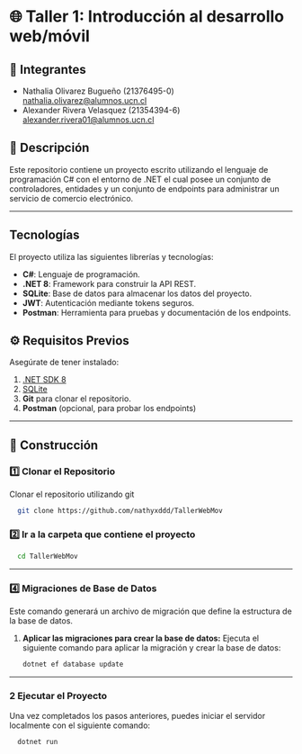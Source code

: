 # 🌐 Taller 1: Introducción al desarrollo web/móvil

## 📌 Integrantes

- Nathalia Olivarez Bugueño (21376495-0) nathalia.olivarez@alumnos.ucn.cl
- Alexander Rivera Velasquez (21354394-6) alexander.rivera01@alumnos.ucn.cl

## 📖 Descripción

Este repositorio contiene un proyecto escrito utilizando el lenguaje de programación C# con el entorno de .NET el cual posee un conjunto de controladores, entidades y un conjunto de endpoints para administrar un servicio de comercio electrónico.

---

## Tecnologías

El proyecto utiliza las siguientes librerías y tecnologías:

- **C#**: Lenguaje de programación.
- **.NET 8**: Framework para construir la API REST.
- **SQLite**: Base de datos para almacenar los datos del proyecto.
- **JWT**: Autenticación mediante tokens seguros.
- **Postman**: Herramienta para pruebas y documentación de los endpoints.

## ⚙️ Requisitos Previos

Asegúrate de tener instalado:

1. [.NET SDK 8](https://dotnet.microsoft.com/en-us/download/dotnet/8.0)
2. [SQLite](https://www.sqlite.org/download.html)
3. **Git** para clonar el repositorio.
4. **Postman** (opcional, para probar los endpoints)

---

## 🚀 Construcción

### 1️⃣ Clonar el Repositorio

Clonar el repositorio utilizando git

```bash
  git clone https://github.com/nathyxddd/TallerWebMov
```

### 2️⃣ Ir a la carpeta que contiene el proyecto

```bash
  cd TallerWebMov
```

---

### 4️⃣ Migraciones de Base de Datos

Este comando generará un archivo de migración que define la estructura de la base de datos.

1. **Aplicar las migraciones para crear la base de datos:**
   Ejecuta el siguiente comando para aplicar la migración y crear la base de datos:
   ```bash
   dotnet ef database update
   ```

---

### 2 Ejecutar el Proyecto

Una vez completados los pasos anteriores, puedes iniciar el servidor localmente con el siguiente comando:

```bash
  dotnet run
```
